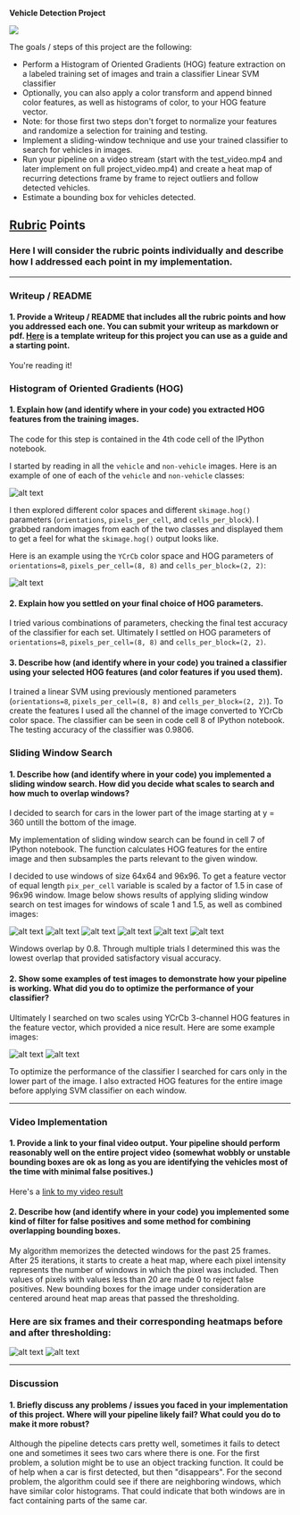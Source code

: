 **Vehicle Detection Project**

![](giphy.gif)

The goals / steps of this project are the following:

* Perform a Histogram of Oriented Gradients (HOG) feature extraction on a labeled training set of images and train a classifier Linear SVM classifier
* Optionally, you can also apply a color transform and append binned color features, as well as histograms of color, to your HOG feature vector. 
* Note: for those first two steps don't forget to normalize your features and randomize a selection for training and testing.
* Implement a sliding-window technique and use your trained classifier to search for vehicles in images.
* Run your pipeline on a video stream (start with the test_video.mp4 and later implement on full project_video.mp4) and create a heat map of recurring detections frame by frame to reject outliers and follow detected vehicles.
* Estimate a bounding box for vehicles detected.

[//]: # (Image References)
[image1]: ./output_images/car_notcar.png
[image2]: ./output_images/hog_features.png
[image3]: ./output_images/windows1.png
[image4]: ./output_images/windows2.png
[image5]: ./output_images/windows3.png
[image6]: ./output_images/windows4.png
[image7]: ./output_images/windows5.png
[image8]: ./output_images/windows6.png
[image9]: ./output_images/results1.png
[image10]: ./output_images/results2.png
[image11]: ./output_images/heat1.png
[image12]: ./output_images/heat2.png
[image13]: ./output_images/heat3.png
[image14]: ./output_images/heatmaps1.png
[image15]: ./output_images/heatmaps2.png
[image16]: ./output_images/heatmaps.png
[video1]: ./project_video.mp4

## [Rubric](https://review.udacity.com/#!/rubrics/513/view) Points
### Here I will consider the rubric points individually and describe how I addressed each point in my implementation.  

---
### Writeup / README

#### 1. Provide a Writeup / README that includes all the rubric points and how you addressed each one.  You can submit your writeup as markdown or pdf.  [Here](https://github.com/udacity/CarND-Vehicle-Detection/blob/master/writeup_template.md) is a template writeup for this project you can use as a guide and a starting point.  

You're reading it!

### Histogram of Oriented Gradients (HOG)

#### 1. Explain how (and identify where in your code) you extracted HOG features from the training images.

The code for this step is contained in the 4th code cell of the IPython notebook.  

I started by reading in all the `vehicle` and `non-vehicle` images.  Here is an example of one of each of the `vehicle` and `non-vehicle` classes:

![alt text][image1]

I then explored different color spaces and different `skimage.hog()` parameters (`orientations`, `pixels_per_cell`, and `cells_per_block`).  I grabbed random images from each of the two classes and displayed them to get a feel for what the `skimage.hog()` output looks like.

Here is an example using the `YCrCb` color space and HOG parameters of `orientations=8`, `pixels_per_cell=(8, 8)` and `cells_per_block=(2, 2)`:


![alt text][image2]

#### 2. Explain how you settled on your final choice of HOG parameters.

I tried various combinations of parameters, checking the final test accuracy of the classifier for each set. Ultimately I settled on HOG parameters of `orientations=8`, `pixels_per_cell=(8, 8)` and `cells_per_block=(2, 2)`.

#### 3. Describe how (and identify where in your code) you trained a classifier using your selected HOG features (and color features if you used them).

I trained a linear SVM using previously mentioned parameters (`orientations=8`, `pixels_per_cell=(8, 8)` and `cells_per_block=(2, 2)`). To create the features I used all the channel of the image converted to YCrCb color space. The classifier can be seen in code cell 8 of IPython notebook. The testing accuracy of the classifier was 0.9806.

### Sliding Window Search

#### 1. Describe how (and identify where in your code) you implemented a sliding window search.  How did you decide what scales to search and how much to overlap windows?

I decided to search for cars in the lower part of the image starting at y = 360 untill the bottom of the image. 

My implementation of sliding window search can be found in cell 7 of IPython notebook. The function calculates HOG features for the entire image and then subsamples the parts relevant to the given window. 

I decided to use windows of size 64x64 and 96x96. To get a feature vector of equal length `pix_per_cell` variable is scaled by a factor of 1.5 in case of 96x96 window. Image below shows results of applying sliding window search on test images for windows of scale 1 and 1.5, as well as combined images:

![alt text][image3]
![alt text][image4]
![alt text][image5]
![alt text][image6]
![alt text][image7]
![alt text][image8]

Windows overlap by 0.8. Through multiple trials I determined this was the lowest overlap that provided satisfactory visual accuracy.

#### 2. Show some examples of test images to demonstrate how your pipeline is working.  What did you do to optimize the performance of your classifier?

Ultimately I searched on two scales using YCrCb 3-channel HOG features in the feature vector, which provided a nice result.  Here are some example images:

![alt text][image9]
![alt text][image10]

To optimize the performance of the classifier I searched for cars only in the lower part of the image. I also extracted HOG features for the entire image before applying SVM classifier on each window.

---

### Video Implementation

#### 1. Provide a link to your final video output.  Your pipeline should perform reasonably well on the entire project video (somewhat wobbly or unstable bounding boxes are ok as long as you are identifying the vehicles most of the time with minimal false positives.)
Here's a [link to my video result](./project_video_out.mp4)


#### 2. Describe how (and identify where in your code) you implemented some kind of filter for false positives and some method for combining overlapping bounding boxes.

My algorithm memorizes the detected windows for the past 25 frames. After 25 iterations, it starts to create a heat map, where each pixel intensity represents the number of windows in which the pixel was included. Then values of pixels with values less than 20 are made 0 to reject false positives. New bounding boxes for the image under consideration are centered around heat map areas that passed the thresholding.

### Here are six frames and their corresponding heatmaps before and after thresholding:

![alt text][image14]
![alt text][image15]


---

### Discussion

#### 1. Briefly discuss any problems / issues you faced in your implementation of this project.  Where will your pipeline likely fail?  What could you do to make it more robust?

Although the pipeline detects cars pretty well, sometimes it fails to detect one and sometimes it sees two cars where there is one. For the first problem, a solution might be to use an object tracking function. It could be of help when a car is first detected, but then "disappears". For the second problem, the algorithm could see if there are neighboring windows, which have similar color histograms. That could indicate that both windows are in fact containing parts of the same car.
